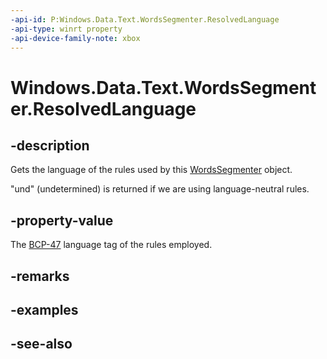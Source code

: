 ```yaml
---
-api-id: P:Windows.Data.Text.WordsSegmenter.ResolvedLanguage
-api-type: winrt property
-api-device-family-note: xbox
---
```


<!-- Property syntax
public string ResolvedLanguage { get; }
-->

# Windows.Data.Text.WordsSegmenter.ResolvedLanguage

## -description
Gets the language of the rules used by this [WordsSegmenter](wordssegmenter.md) object.

"und" (undetermined) is returned if we are using language-neutral rules.

## -property-value
The [BCP-47](http://go.microsoft.com/fwlink/p/?LinkId=227302) language tag of the rules employed.

## -remarks

## -examples

## -see-also
